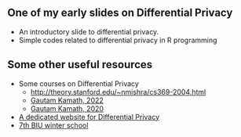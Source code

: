 ## One of my early slides on Differential Privacy
* An introductory slide to differential privacy.
* Simple codes related to differential privacy in R programming
## Some other useful resources
* Some courses on Differential Privacy
  * http://theory.stanford.edu/~nmishra/cs369-2004.html
  * [Gautam Kamath, 2022](http://www.gautamkamath.com/courses/CS860-fa2022.html)
  * [Gautam Kamath, 2020](http://www.gautamkamath.com/CS860-fa2020.html)
* [A dedicated website for Differential Privacy](https://differentialprivacy.org/)
* [7th BIU winter school](https://www.youtube.com/playlist?list=PL8Vt-7cSFnw1li73YXZdTaiAeXFkmWWRh)
